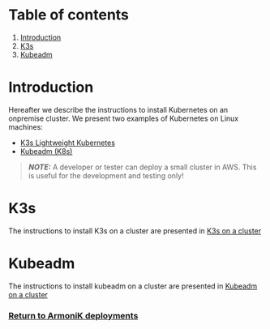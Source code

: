 # Table of contents

1. [Introduction](#introduction)
2. [K3s](#k3s)
3. [Kubeadm](#kubeadm)

# Introduction 

Hereafter we describe the instructions to install Kubernetes on an onpremise cluster. We present two examples of
Kubernetes on Linux machines:

* [K3s Lightweight Kubernetes](https://rancher.com/docs/k3s/latest/en/)
* [Kubeadm (K8s)](https://kubernetes.io/docs/setup/production-environment/tools/kubeadm/install-kubeadm/)

> **_NOTE:_** A developer or tester can deploy a small cluster in AWS. This is useful for the development and testing only!

# K3s

The instructions to install K3s on a cluster are presented in [K3s on a cluster](k3s-cluster/README.md)

# Kubeadm

The instructions to install kubeadm on a cluster are presented in [Kubeadm on a cluster](kubeadm-cluster/README.md)

### [Return to ArmoniK deployments](../README.md#armonik-deployments)